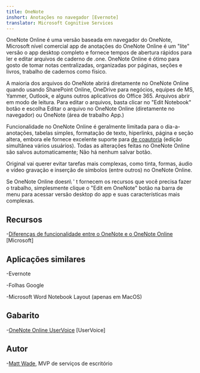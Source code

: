 ```yaml
---
title: OneNote
inshort: Anotações no navegador [Evernote]
translator: Microsoft Cognitive Services
---
```


OneNote Online é uma versão baseada em navegador do OneNote, Microsoft
nível comercial app de anotações do OneNote Online é um \"lite\" versão
o app desktop completo e fornece tempos de abertura rápidos para
ler e editar arquivos de caderno de .one. OneNote Online é ótimo para
gosto de tomar notas centralizadas, organizadas por páginas, seções e livros,
trabalho de cadernos como físico.

A maioria dos arquivos do OneNote abrirá diretamente no OneNote Online quando usando
SharePoint Online, OneDrive para negócios, equipes de MS, Yammer, Outlook, e
alguns outros aplicativos do Office 365. Arquivos abrir em modo de leitura. Para editar o
arquivos, basta clicar no \"Edit Notebook\" botão e escolha Editar o
arquivo no OneNote Online (diretamente no navegador) ou OneNote (área de trabalho
App.)

Funcionalidade no OneNote Online é geralmente limitada para o dia-a-
anotações, tabelas simples, formatação de texto, hiperlinks, página e
seção altera, embora ele fornece excelente suporte para
[de coautoria](http://icsh.pt/CoAuthoring) (edição simultânea
vários usuários). Todas as alterações feitas no OneNote Online são salvos
automaticamente; Não há nenhum salvar botão.

Original vai querer evitar tarefas mais complexas, como tinta, formas, áudio e
vídeo gravação e inserção de símbolos (entre outros) no OneNote Online.

Se OneNote Online doesn\ ' t fornecem os recursos que você precisa fazer o trabalho,
simplesmente clique o \"Edit em OneNote\" botão na barra de menu para acessar
versão desktop do app e suas características mais complexas.

Recursos
---------

-[Diferenças de funcionalidade entre o OneNote e o OneNote
    Online](https://support.office.com/en-us/article/Differences-between-using-a-notebook-in-the-browser-and-in-OneNote-a3d1fc13-ac74-456b-b391-b633a62aa83f)
    \[Microsoft\]

Aplicações similares
--------------------

-Evernote

-Folhas Google

-Microsoft Word Notebook Layout (apenas em MacOS)

Gabarito
---------

-[OneNote Online UserVoice](https://onenote.uservoice.com/forums/327183-onenote-online)
    \[UserVoice\]

Autor
---------

-[Matt Wade](https://www.linkedin.com/in/thatmattwade/), MVP de serviços de escritório


